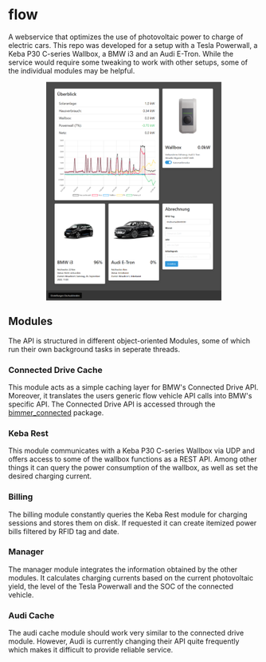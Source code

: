 # flow
A webservice that optimizes the use of photovoltaic power to charge of electric cars. This repo was developed for a setup with a Tesla Powerwall, a Keba P30 C-series Wallbox,
a BMW i3 and an Audi E-Tron. While the service would require some tweaking to work with other setups, some of the individual modules may be helpful.

<img src="/screenshot.png" width="70%" style="display: block; margin-left: auto; margin-right: auto;">

## Modules
The API is structured in different object-oriented Modules, some of which run their own background tasks in seperate threads.
### Connected Drive Cache
This module acts as a simple caching layer for BMW's Connected Drive API. Moreover, it translates the users generic flow vehicle API calls into BMW's specific API.
The Connected Drive API is accessed through the [bimmer_connected](https://github.com/bimmerconnected/bimmer_connected) package.

### Keba Rest
This module communicates with a Keba P30 C-series Wallbox via UDP and offers access to some of the wallbox functions as a REST API. Among other things it can query the power consumption
of the wallbox, as well as set the desired charging current.

### Billing
The billing module constantly queries the Keba Rest module for charging sessions and stores them on disk. If requested it can create itemized power bills filtered by RFID tag and date.

### Manager
The manager module integrates the information obtained by the other modules. It calculates charging currents based on the current photovoltaic yield, the level of the Tesla Powerwall and the SOC of the connected vehicle.

### Audi Cache
The audi cache module should work very similar to the connected drive module. However, Audi is currently changing their API quite frequently which makes it difficult to provide reliable service.

